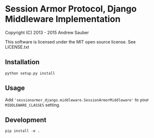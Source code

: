 # Session Armor Protocol, Django Middleware Implementation

Copyright (C) 2013 - 2015 Andrew Sauber

This software is licensed under the MIT open source license. See LICENSE.txt

## Installation

`python setup.py install`

## Usage

Add `'sessionarmor_django.middleware.SessionArmorMiddleware'` to your
`MIDDLEWARE_CLASSES` setting.


## Development

`pip install -e .`
